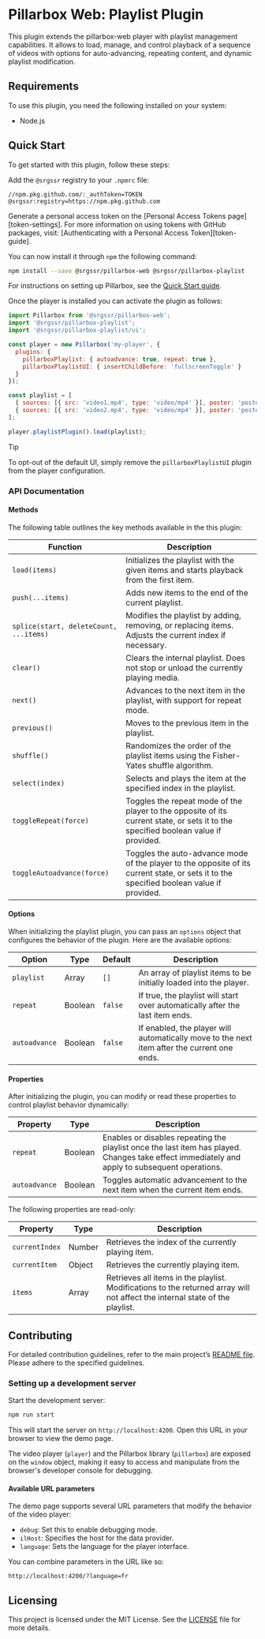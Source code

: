 # Pillarbox Web: Playlist Plugin

This plugin extends the pillarbox-web player with playlist management capabilities. It allows to
load, manage, and control playback of a sequence of videos with options for auto-advancing,
repeating content, and dynamic playlist modification.

## Requirements

To use this plugin, you need the following installed on your system:

- Node.js

## Quick Start

To get started with this plugin, follow these steps:

Add the `@srgssr` registry to your `.npmrc` file:

```plaintext
//npm.pkg.github.com/:_authToken=TOKEN
@srgssr:registry=https://npm.pkg.github.com
```

Generate a personal access token on the [Personal Access Tokens page][token-settings]. For more
information on using tokens with GitHub packages,
visit: [Authenticating with a Personal Access Token][token-guide].

You can now install it through `npm` the following command:

```bash
npm install --save @srgssr/pillarbox-web @srgssr/pillarbox-playlist
```

For instructions on setting up Pillarbox, see
the [Quick Start guide](SRGSSR/pillarbox-web#quick-start).

Once the player is installed you can activate the plugin as follows:

```javascript
import Pillarbox from '@srgssr/pillarbox-web';
import '@srgssr/pillarbox-playlist';
import '@srgssr/pillarbox-playlist/ui';

const player = new Pillarbox('my-player', {
  plugins: { 
    pillarboxPlaylist: { autoadvance: true, repeat: true },
    pillarboxPlaylistUI: { insertChildBefore: 'fullscreenToggle' }
  }
});

const playlist = [
  { sources: [{ src: 'video1.mp4', type: 'video/mp4' }], poster: 'poster1.jpg' },
  { sources: [{ src: 'video2.mp4', type: 'video/mp4' }], poster: 'poster2.jpg' }
];

player.playlistPlugin().load(playlist);
```

> [!TIP]
> To opt-out of the default UI, simply remove the `pillarboxPlaylistUI` plugin from the player
> configuration.

### API Documentation

#### Methods

The following table outlines the key methods available in the this plugin:

| Function                               | Description                                                                                                                              |
|----------------------------------------|------------------------------------------------------------------------------------------------------------------------------------------|
| `load(items)`                          | Initializes the playlist with the given items and starts playback from the first item.                                                   |
| `push(...items)`                       | Adds new items to the end of the current playlist.                                                                                       |
| `splice(start, deleteCount, ...items)` | Modifies the playlist by adding, removing, or replacing items. Adjusts the current index if necessary.                                   |
| `clear()`                              | Clears the internal playlist. Does not stop or unload the currently playing media.                                                       |
| `next()`                               | Advances to the next item in the playlist, with support for repeat mode.                                                                 |
| `previous()`                           | Moves to the previous item in the playlist.                                                                                              |
| `shuffle()`                            | Randomizes the order of the playlist items using the Fisher-Yates shuffle algorithm.                                                     |
| `select(index)`                        | Selects and plays the item at the specified index in the playlist.                                                                       |
| `toggleRepeat(force)`                  | Toggles the repeat mode of the player to the opposite of its current state, or sets it to the specified boolean value if provided.       |
| `toggleAutoadvance(force)`             | Toggles the auto-advance mode of the player to the opposite of its current state, or sets it to the specified boolean value if provided. |

#### Options

When initializing the playlist plugin, you can pass an `options` object that configures the
behavior of the plugin. Here are the available options:

| Option        | Type    | Default | Description                                                                                 |
|---------------|---------|---------|---------------------------------------------------------------------------------------------|
| `playlist`    | Array   | `[]`    | An array of playlist items to be initially loaded into the player.                          |
| `repeat`      | Boolean | `false` | If true, the playlist will start over automatically after the last item ends.               |
| `autoadvance` | Boolean | `false` | If enabled, the player will automatically move to the next item after the current one ends. |

#### Properties

After initializing the plugin, you can modify or read these properties to control playlist behavior
dynamically:

| Property      | Type    | Description                                                                                                                                   |
|---------------|---------|-----------------------------------------------------------------------------------------------------------------------------------------------|
| `repeat`      | Boolean | Enables or disables repeating the playlist once the last item has played. Changes take effect immediately and apply to subsequent operations. |
| `autoadvance` | Boolean | Toggles automatic advancement to the next item when the current item ends.                                                                    |

The following properties are read-only:

| Property       | Type   | Description                                                                                                                  |
|----------------|--------|------------------------------------------------------------------------------------------------------------------------------|
| `currentIndex` | Number | Retrieves the index of the currently playing item.                                                                           |
| `currentItem`  | Object | Retrieves the currently playing item.                                                                                        |
| `items`        | Array  | Retrieves all items in the playlist. Modifications to the returned array will not affect the internal state of the playlist. |

## Contributing

For detailed contribution guidelines, refer to the main project’s [README file][main-readme]. Please
adhere to the specified guidelines.

### Setting up a development server

Start the development server:

```bash
npm run start
```

This will start the server on `http://localhost:4200`. Open this URL in your browser to view the
demo page.

The video player (`player`) and the Pillarbox library (`pillarbox`) are exposed on the `window`
object, making it easy to access and manipulate from the browser's developer console for debugging.

#### Available URL parameters

The demo page supports several URL parameters that modify the behavior of the video player:

- `debug`: Set this to enable debugging mode.
- `ilHost`: Specifies the host for the data provider.
- `language`: Sets the language for the player interface.

You can combine parameters in the URL like so:

```plaintext
http://localhost:4200/?language=fr
```

## Licensing

This project is licensed under the MIT License. See the [LICENSE](../../LICENSE) file for more
details.

[main-readme]: ../../docs/README.md#Contributing
[generate-token]: https://docs.github.com/en/packages/working-with-a-github-packages-registry/working-with-the-npm-registry#authenticating-with-a-personal-access-token
